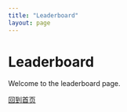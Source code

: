 ```yaml
---
title: "Leaderboard"
layout: page
---
```


# Leaderboard

Welcome to the leaderboard page.

[回到首页](/)
